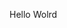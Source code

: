 Hello Wolrd


















































































































































































































































































































































































































































































































































































































































































































































































































































































































































































